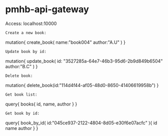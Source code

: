 # pmhb-api-gateway
Access: localhost:10000


`Create a new book:`

mutation{
  create_book(
    name:"book004"
    author:"A.U"
  )
}

`Update book by id:`

mutation{
  update_book(
    id: "3527285a-64e7-46b3-95d6-2b9d849b6504"
    author:"B.C"
  )
}

`Delete book:`

mutation{
  delete_book(id:"114d4f44-af05-48d0-8650-41406619958b")
}

`Get book list:`

query{
  books{
    id,
    name,
    author
  }
}

`Get book by id:`

query{
  book_by_id(
    id:"045ce937-2122-4804-8d05-e30f6e07acfc"
  ){
    id
    name
    author
  }
}

